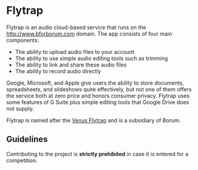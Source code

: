 # Flytrap

Flytrap is an audio cloud-based service that runs on the http://www.bforborum.com domain. The app consists of four main components:
 - The ability to upload audio files to your account
 - The ability to use simple audio editing tools such as trimming
 - The ability to link and share these audio files
 - The ability to record audio directly
 
Google, Microsoft, and Apple give users the ability to store documents, spreadsheets, and slideshows quite effectively, but not one of them offers the service both at zero price and honors consumer privacy. Flytrap uses some features of G Suite plus simple editing tools that Google Drive does not supply. 

Flytrap is named after the [Venus Flytrap](https://en.wikipedia.org/wiki/Venus_flytrap) and is a subsidiary of Borum. 
 
 ## Guidelines
 
 Contributing to the project is **strictly prohibited** in case it is entered for a competition. 
